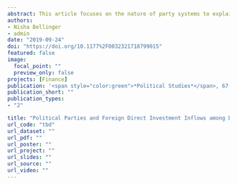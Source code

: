 ```yaml
---
abstract: This article focuses on the nature of party systems to explain variations in foreign direct investment inflows within developing democracies. We hypothesize a positive relationship between the effective number of parliamentary parties and foreign direct investment inflows. Large effective number of parliamentary parties is indicative of the expropriation risks as well as stability of the political environment of host countries. We thus argue that expropriation risks are low when the presence of multiple parties makes drastic, impulsive changes in economic policies difficult. We also suggest that a larger number of parties represent diverse societal interests better, reducing the chances of underrepresented social groups driving political instability. The relationship between effective number of parliamentary party and foreign direct investment inflows is tested on a sample of 56 developing democracies from 1985 to 2011. The evidence presented lends strong support to the argument and is found robust to a number of alternative empirical scenarios.
authors:
- Nisha Bellinger
- admin
date: "2019-09-24"
doi: "https://doi.org/10.1177%2F0032321718799015"
featured: false
image:
  focal_point: ""
  preview_only: false
projects: [Finance]
publication: '<span style="color:green">*Political Studies*</span>, 67(3): 712-723'
publication_short: ""
publication_types:
- "2"

title: "Political Parties and Foreign Direct Investment Inflows among Developing Countries"
url_code: "tbd"
url_dataset: ""
url_pdf: ""
url_poster: ""
url_project: ""
url_slides: ""
url_source: ""
url_video: ""
---
```

